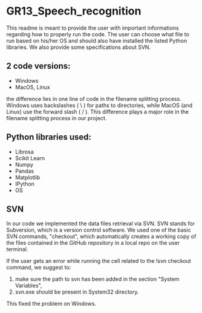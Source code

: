 # GR13_Speech_recognition

This readme is meant to provide the user with important informations regarding how to properly run the code. The user can choose what file to run based on his/her OS and should  also have installed the listed Python libraries. We also provide some specifications about SVN.

## 2 code versions:
* Windows
* MacOS, Linux

the difference lies in one line of code in the filename splitting process. Windows uses backslashes ( \ ) for paths to directories, while MacOS (and Linux) use the forward slash ( / ). This difference plays a major role in the filename splitting process in our project.

## Python libraries used:
* Librosa
* Scikit Learn
* Numpy
* Pandas
* Matplotlib
* IPython
* OS

## SVN 
In our code we implemented the data files retrieval via SVN. SVN stands for Subversion, which is a version control software. We used one of the basic SVN commands, "checkout", which automatically creates a working copy of the files contained in the GitHub repository in a local repo on the user terminal.  

If the user gets an error while running the cell related to the !svn checkout command, we suggest to:
1) make sure the path to svn has been added in the section "System Variables",
2) svn.exe should be present in System32 directory.

This fixed the problem on Windows.
